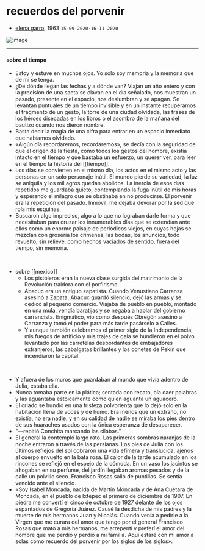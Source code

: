 # recuerdos del porvenir

- [elena garro](https://es.wikipedia.org/wiki/Los_recuerdos_del_porvenir), 1963  `15-09-2020·16-11-2020`

![image](https://readwise-assets.s3.amazonaws.com/media/uploaded_book_covers/profile_55561/0f80d8e7-f1f4-4ba4-9bcf-322b0cf3f789.jpg)

- ---

#### sobre el tiempo
- Estoy y estuve en muchos ojos. Yo solo soy memoria y la memoria que de mí se tenga.
- ¿De dónde llegan las fechas y a dónde van? Viajan un año entero y con la precisión de una saeta se clavan en el día señalado, nos muestran un pasado, presente en el espacio, nos deslumbran y se apagan. Se levantan puntuales de un tiempo invisible y en un instante recuperamos el fragmento de un gesto, la torre de una ciudad olvidada, las frases de los héroes disecadas en los libros o el asombro de la mañana del bautizo cuando nos dieron nombre.
- Basta decir la magia de una cifra para entrar en un espacio inmediato que habíamos olvidado.
- «Algún día recordaremos, recordaremos», se decía con la seguridad de que el origen de la fiesta, como todos los gestos del hombre, existía intacto en el tiempo y que bastaba un esfuerzo, un querer ver, para leer en el tiempo la historia del [[tiempo]].
- Los días se convierten en el mismo día, los actos en el mismo acto y las personas en un solo personaje inútil. El mundo pierde su variedad, la luz se aniquila y los mil agros quedan abolidos. La inercia de esos días repetidos me guardaba quieto, contemplando la fuga inútil de mis horas y esperando el milagro que se obstinaba en no producirse. El porvenir era la repetición del pasado. Inmóvil, me dejaba devorar por la sed que roía mis esquinas.
- Buscaron algo impreciso, algo a lo que no lograban darle forma y que necesitaban para cruzar los innumerables días que se extendían ante ellos como un enorme paisaje de periódicos viejos, en cuyas hojas se mezclan con grosería los crímenes, las bodas, los anuncios, todo revuelto, sin relieve, como hechos vaciados de sentido, fuera del tiempo, sin memoria.

⠀ ⠀  

- sobre [[mexico]]
    - Los pistoleros eran la nueva clase surgida del matrimonio de la Revolución traidora con el porfirismo.
    - Abacuc era un antiguo zapatista. Cuando Venustiano Carranza asesinó a Zapata, Abacuc guardó silencio, dejó las armas y se dedicó al pequeño comercio. Viajaba de pueblo en pueblo, montado en una mula, vendía baratijas y se negaba a hablar del gobierno carrancista. Enigmático, vio como después Obregón asesinó a Carranza y tomó el poder para más tarde pasárselo a Calles.
    - Y aunque también celebramos el primer siglo de la Independencia, mis fuegos de artificio y mis trajes de gala se hundieron en el polvo levantado por las carretelas desbordantes de embajadores extranjeros, las cabalgatas brillantes y los cohetes de Pekín que incendiaron la capital.

⠀ ⠀  

- Y afuera de los muros que guardaban al mundo que vivía adentro de Julia, estaba ella.
- Nunca tomaba parte en la plática; sentada con recato, oía caer palabras y las aguantaba estoicamente como quien aguanta un aguacero.
- El criado se hundió en una tristeza polvorienta que lo dejó solo en la habitación llena de voces y de humo. Era menos que un extraño, no existía, no era nadie, y en su calidad de nadie se miraba los pies dentro de sus huaraches usados con la única esperanza de desaparecer.
- "—repitió Conchita marcando las silabas."
- El general la contempló largo rato. Las primeras sombras naranjas de la noche entraron a través de las persianas. Los pies de Julia con los últimos reflejos del sol cobraron una vida efímera y translucida, ajenos al cuerpo envuelto en la bata rosa. El calor de la tarde acumulado en los rincones se reflejó en el espejo de la cómoda. En un vaso los jacintos se ahogaban en su perfume, del jardín llegaban aromas pesados y de la calle un polvillo seco. Francisco Rosas salió de puntillas. Se sentía vencido ante el silencio.
- «Soy Isabel Moncada, nacida de Martín Moncada y de Ana Cuétara de Moncada, en el pueblo de Ixtepec el primero de diciembre de 1907. En piedra me convertí el cinco de octubre de 1927 delante de los ojos espantados de Gregoria Juárez. Causé la desdicha de mis padres y la muerte de mis hermanos Juan y Nicolás. Cuando venía a pedirle a la Virgen que me curara del amor que tengo por el general Francisco Rosas que mato a mis hermanos, me arrepentí y preferí el amor del hombre que me perdió y perdió a mi familia. Aquí estaré con mi amor a solas como recuerdo del porvenir por los siglos de los siglos».
